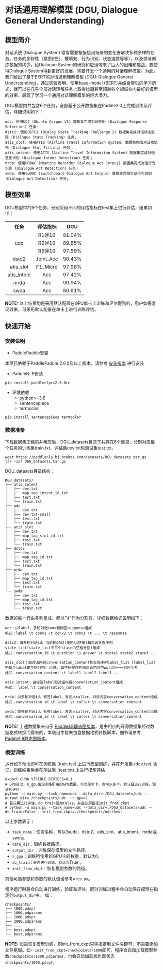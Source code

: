# 对话通用理解模型 (DGU, Dialogue General Understanding)

## 模型简介

对话系统 (Dialogue System) 常常需要根据应用场景的变化去解决多种多样的任务。任务的多样性（意图识别、槽填充、行为识别、状态追踪等等），以及领域训练数据的稀少，给Dialogue System的研究和应用带来了巨大的困难和挑战，要使得Dialogue System得到更好的发展，需要开发一个通用的对话理解模型。为此，我们给出了基于BERT的对话通用理解模型 (DGU: Dialogue General Understanding)，通过实验表明，使用base-model (BERT)并结合常见的学习范式，就可以在几乎全部对话理解任务上取得比肩甚至超越各个领域业内最好的模型的效果，展现了学习一个通用对话理解模型的巨大潜力。

DGU模型内共包含6个任务，全部基于公开数据集在Paddle2.0上完成训练及评估，详细说明如下：

```
udc: 使用UDC (Ubuntu Corpus V1) 数据集完成对话匹配 (Dialogue Response Selection) 任务;
dstc2: 使用DSTC2 (Dialog State Tracking Challenge 2) 数据集完成对话状态追踪 (Dialogue State Tracking) 任务;
atis_slot: 使用ATIS (Airline Travel Information System) 数据集完成对话槽填充 (Dialogue Slot Filling) 任务；
atis_intent: 使用ATIS (Airline Travel Information System) 数据集完成对话意图识别 (Dialogue Intent Detection) 任务；
mrda: 使用MRDAC (Meeting Recorder Dialogue Act Corpus) 数据集完成对话行为识别 (Dialogue Act Detection) 任务；
swda: 使用SwDAC (Switchboard Dialogue Act Corpus) 数据集完成对话行为识别 (Dialogue Act Detection) 任务;
```

## 模型效果

DGU模型中的6个任务，分别采用不同的评估指标在test集上进行评估，结果如下：

<table>
    <tr><th style="text-align:center">任务</th><th style="text-align:center">评估指标</th><th style="text-align:center">DGU</th></tr>
    <tr align="center"><td rowspan="3" style="vertical-align:middle;">udc</td><td>R1@10</td><td>81.04%</td></tr>
    <tr align="center"><td>R2@10</td><td>89.85%</td></tr>
    <tr align="center"><td>R5@10</td><td>97.59%</td></tr>
    <tr align="center"><td>dstc2</td><td>Joint_Acc</td><td>90.43%</td></tr>
    <tr align="center"><td>atis_slot</td><td>F1_Micro</td><td>97.98%</td></tr>
    <tr align="center"><td>atis_intent</td><td>Acc</td><td>97.42%</td></tr>
    <tr align="center"><td>mrda</td><td>Acc</td><td>90.94%</td></tr>
    <tr align="center"><td>swda</td><td>Acc</td><td>80.61%</td></tr>
</table>

**NOTE:** 以上结果均是采用默认配置在GPU单卡上训练和评估得到的，用户如需复现效果，可采用默认配置在单卡上进行训练评估。

## 快速开始

### 安装说明

* PaddlePaddle安装

本项目依赖于PaddlePaddle 2.0.0及以上版本，请参考 [安装指南](http://www.paddlepaddle.org/#quick-start) 进行安装

* PaddleNLP安装

```shell
pip install paddlenlp>=2.0.0rc
```

* 环境依赖
  - python>=3.6
  - sentencepiece
  - termcolor

```shell
pip install sentencepiece termcolor
```

### 数据准备

下载数据集压缩包并解压后，DGU_datasets目录下共存在6个目录，分别对应每个任务的训练集train.txt、评估集dev.txt和测试集test.txt。

```shell
wget https://paddlenlp.bj.bcebos.com/datasets/DGU_datasets.tar.gz
tar -zxf DGU_datasets.tar.gz
```

DGU_datasets目录结构：

```text
DGU_datasets/
├── atis_intent
│   ├── dev.txt
│   ├── map_tag_intent_id.txt
│   ├── test.txt
│   └── train.txt
├── udc
│   ├── dev.txt
│   ├── dev.txt-small
│   ├── test.txt
│   └── train.txt
├── atis_slot
│   ├── dev.txt
│   ├── map_tag_slot_id.txt
│   ├── test.txt
│   └── train.txt
├── dstc2
│   ├── dev.txt
│   ├── map_tag_id.txt
│   ├── test.txt
│   └── train.txt
├── mrda
│   ├── dev.txt
│   ├── map_tag_id.txt
│   ├── test.txt
│   └── train.txt
└── swda
    ├── dev.txt
    ├── map_tag_id.txt
    ├── test.txt
    └── train.txt
```

数据的每一行由多列组成，都以"\t"作为分割符，详细数据格式说明如下：

```
udc：由label、多轮对话conv和回应response组成
格式：label \t conv1 \t conv2 \t conv3 \t ... \t response

dstc2：由多轮对话id、当前轮QA对(使用\1拼接)和对话状态序列state_list(state_list中每个state由空格分割)组成
格式：conversation_id \t question \1 answer \t state1 state2 state3 ...

atis_slot：由对话内容conversation_content和标签序列label_list (label_list中每个label由空格分割) 组成, 其中标签序列和对话内容中word为一一对应关系
格式：conversation_content \t label1 label2 label3 ...

atis_intent：由标签label和对话内容conversation_content组成
格式： label \t conversation_content

mrda：由多轮对话id、标签label、发言人caller、对话内容conversation_content组成
格式：conversation_id \t label \t caller \t conversation_content

swda：由多轮对话id、标签label、发言人caller、对话内容conversation_content组成
格式：conversation_id \t label \t caller \t conversation_content
```

**NOTE:** 上述数据集来自于 [Paddle1.8静态图版本](https://github.com/PaddlePaddle/models/tree/release/1.8/PaddleNLP/dialogue_system/dialogue_general_understanding)，是由相应的开源数据集经过数据格式转换而得来的，本项目中暂未包含数据格式转换脚本，细节请参考 [Paddle1.8静态图版本](https://github.com/PaddlePaddle/models/tree/release/1.8/PaddleNLP/dialogue_system/dialogue_general_understanding)。

### 模型训练

运行如下命令即可在训练集 (train.tsv) 上进行模型训练，并在开发集 (dev.tsv) 验证，训练结束后会在测试集 (test.txt) 上进行模型评估

```shell
export CUDA_VISIBLE_DEVICES=0,1
# GPU启动，n_gpu指定训练所用的GPU数量，可以是单卡，也可以多卡。默认会进行训练、验证和评估
python -u main.py --task_name=udc --data_dir=./DGU_datasets/udc --output_dir=./checkpoints/udc --n_gpu=2
# 若只需进行评估，do_train设为False，并且必须指定init_from_ckpt
# python -u main.py --task_name=udc --data_dir=./DGU_datasets/udc --do_train=False --init_from_ckpt=./checkpoints/udc/best
```

以上参数表示：

* `task_name`：任务名称，可以为udc、dstc2、atis_slot、atis_intent、mrda或swda。
* `data_dir`：训练数据路径。
* `output_dir`：训练保存模型的文件路径。
* `n_gpu`：训练所使用的GPU卡的数量，默认为1。
* `do_train：是否进行训练，默认为`True`。
* `init_from_ckpt`：恢复模型参数的路径。

其他可选参数和参数的默认值请参考`args.py`。

程序运行时将会自动进行训练，验证和评估。同时训练过程中会自动保存模型在指定的`output_dir`中。
如：
```text
checkpoints/
├── 1000.pdopt
├── 1000.pdparams
├── 2000.pdopt
├── 2000.pdparams
├── ...
├── best.pdopt
└── best.pdparams
```

**NOTE:** 如需恢复模型训练，则init_from_ckpt只需指定到文件名即可，不需要添加文件尾缀。如`--init_from_ckpt=checkpoints/1000`即可，程序会自动加载模型参数`checkpoints/1000.pdparams`，也会自动加载优化器状态`checkpoints/1000.pdopt`。
